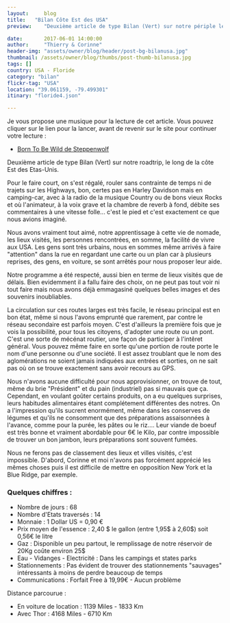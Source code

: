 ```yaml
---
layout:     blog
title:   "Bilan Côte Est des USA"
preview:    "Deuxième article de type Bilan (Vert) sur notre périple le long de la côte Est des Etas-Unis. Pour le faire court, on..."

date:       2017-06-01 14:00:00
author:     "Thierry & Corinne"
header-img: "assets/owner/blog/header/post-bg-bilanusa.jpg"
thumbnail: /assets/owner/blog/thumbs/post-thumb-bilanusa.jpg
tags: []
country: USA - Floride
category: "bilan"
flickr-tag: "USA"
location: "39.061159, -79.499301"
itinary: "floride4.json"

---
```


Je vous propose une musique pour la lecture de cet article. Vous pouvez cliquer sur le lien pour la lancer, avant de revenir sur le site pour continuer votre lecture :  

<ul>
    <li><a href="https://youtu.be/fpZDiOSf_wY" target="_blank">Born To Be Wild de Steppenwolf</a></li>
</ul>


Deuxième article de type Bilan (Vert) sur notre roadtrip, le long de la côte Est des Etas-Unis.  

Pour le faire court, on s'est régalé, rouler sans contrainte de temps ni de trajets sur les Highways, bon, certes pas en Harley Davidson mais en camping-car, avec à la radio de la musique Country ou de bons vieux Rocks et où l'animateur, à la voix grave et la chambre de reverb à fond, débite ses commentaires à une vitesse folle... c'est le pied et c'est exactement ce que nous avions imaginé.  

Nous avons vraiment tout aimé, notre apprentissage à cette vie de nomade, les lieux visités, les personnes rencontrées, en somme, la facilité de vivre aux USA. Les gens sont très urbains, nous en sommes même arrivés à faire "attention" dans la rue en regardant une carte ou un plan car à plusieurs reprises, des gens, en voiture, se sont arrêtés pour nous proposer leur aide.  

Notre programme a été respecté, aussi bien en terme de lieux visités que de délais. Bien evidemment il a fallu faire des choix, on ne peut pas tout voir ni tout faire mais nous avons déjà emmagasiné quelques belles images et des souvenirs inoubliables.  

La circulation sur ces routes larges est très facile, le réseau principal est en bon état, même si nous l'avons emprunté que rarement, par contre le réseau secondaire est parfois moyen. C'est d'ailleurs la première fois que je vois la possibilité, pour tous les citoyens, d'adopter une route ou un pont. C'est une sorte de mécénat routier, une façon de participer à l'intêret général. Vous pouvez même faire en sorte qu'une portion de route porte le nom d'une personne ou d'une société. Il est assez troublant que le nom des aglomérations ne soient jamais indiquées aux entrées et sorties, on ne sait pas où on se trouve exactement sans avoir recours au GPS.  

Nous n'avons aucune difficulté pour nous approvisionner, on trouve de tout, même du brie "Président" et du pain (industriel) pas si mauvais que ça. Cependant, en voulant goûter certains produits, on a eu quelques surprises, leurs habitudes alimentaires étant complétement différentes des notres. On a l'impression qu'ils sucrent enormément, même dans les conserves de légumes et qu'ils ne consomment que des préparations assaisonnées à l'avance, comme pour la purée, les pâtes ou le riz.... Leur viande de boeuf est très bonne et vraiment abordable pour 6€ le Kilo, par contre impossible de trouver un bon jambon, leurs préparations sont souvent fumées.  

Nous ne ferons pas de classement des lieux et villes visités, c'est impossible. D'abord, Corinne et moi n'avons pas forcément apprécié les mêmes choses puis il est difficile de mettre en opposition New York et la Blue Ridge, par exemple.  


### Quelques chiffres :    

* Nombre de jours           : 68
* Nombre d'Etats traversés  : 14
* Monnaie                   : 1 Dollar US = 0,90 €
* Prix moyen de l'essence   : 2,40 $ le gallon (entre 1,95$ à 2,60$) soit 0,56€ le litre
* Gaz                       : Disponible un peu partout, le remplissage de notre réservoir de 20Kg coûte environ 25$ 
* Eau - Vidanges - Electricité    : Dans les campings et states parks
* Stationnements             : Pas évident de trouver des stationnements "sauvages" intéressants à moins de perdre beaucoup de temps
* Communications             : Forfait Free à 19,99€ - Aucun problème  

Distance parcourue :   
* En voiture de location    : 1139 Miles - 1833 Km    
* Avec Thor                 : 4168 Miles - 6710 Km  
